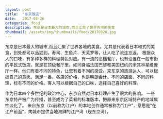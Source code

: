 ```yaml
---
layout: post
title:  "东京饭店"
date:   2017-08-26
categories: food
description: 东京是日本最大的城市,而且汇聚了世界各地的美食
thumbnail: /assets/img/thumbnails/food/20170826.jpg
---
```


东京是日本最大的城市,而且汇聚了世界各地的美食。尤其是代表着日本和式的美食，到处都可以品尝到。寿司、生鱼片、天芙罗等，让人吃了流连忘返。
根据众人的口味，有多种多样的料理特色对应。有一流的高档餐厅，也有设置在一般市街的平民式饭店。就是在顶级餐厅里，如同身临法国巴黎和美国纽约的米其林星级餐厅一样。他们有着不同的特色，让您有着不同的感受。来东京的旅游达人，可以根据自己的意愿，满足一番。各店的价格，也是明朗会计。不同的店面，不同的料理，标有不同的价格。客人可以根据自己的口味，选择自己喜好的料理。


作为日本四个多世纪的政治中心，东京自然对日本料理产生了很大的影响。
一些东京特产被广为传播，甚至成为了菜肴的标准版本，把原来东京区域特产的地域属性淡化了。
来自东京（以前称为江户）的本地创作通常被称为“江户”，意思是“在江户前面”，向城市提供当地海鲜的江户湾（现东京湾）。